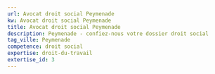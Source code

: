 ```yaml
---
url: Avocat droit social Peymenade
kw: Avocat droit social Peymenade
title: Avocat droit social Peymenade
description: Peymenade - confiez-nous votre dossier droit social
tag_ville: Peymenade
competence: droit social
expertise: droit-du-travail
extertise_id: 3
---
```

